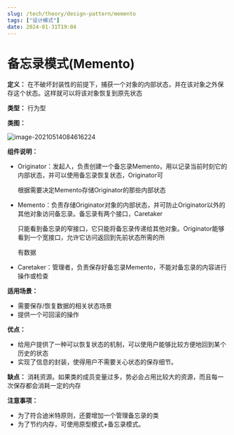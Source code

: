 ```yaml
---
slug: /tech/theory/design-pattern/memento
tags: ["设计模式"]
date: 2024-01-31T19:04
---
```

# 备忘录模式(Memento)

**定义：** 在不破坏封装性的前提下，捕获一个对象的内部状态，并在该对象之外保存这个状态。这样就可以将该对象恢复到原先状态

**类型：** 行为型

**类图：** 

![image-20210514084616224](https://picgo-starry.oss-cn-beijing.aliyuncs.com/img/DesignPattern/Memento.png)

**组件说明：** 

- Originator：发起人，负责创建一个备忘录Memento，用以记录当前时刻它的内部状态，并可以使用备忘录恢复状态，Originator可

  根据需要决定Memento存储Originator的那些内部状态

- Memento：负责存储Originator对象的内部状态，并可防止Originator以外的其他对象访问备忘录。备忘录有两个接口，Caretaker

  只能看到备忘录的窄接口，它只能将备忘录传递给其他对象。Originator能够看到一个宽接口，允许它访问返回到先前状态所需的所

  有数据

- Caretaker：管理者，负责保存好备忘录Memento，不能对备忘录的内容进行操作或检查

**适用场景：** 

- 需要保存/恢复数据的相关状态场景
- 提供一个可回滚的操作

**优点：** 

- 给用户提供了一种可以恢复状态的机制，可以使用户能够比较方便地回到某个历史的状态
- 实现了信息的封装，使得用户不需要关心状态的保存细节。

**缺点：** 消耗资源。如果类的成员变量过多，势必会占用比较大的资源，而且每一次保存都会消耗一定的内存

**注意事项：**

- 为了符合迪米特原则，还要增加一个管理备忘录的类
- 为了节约内存，可使用原型模式+备忘录模式。